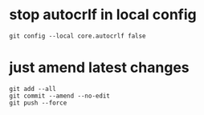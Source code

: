 # stop autocrlf in local config
```
git config --local core.autocrlf false
```

# just amend latest changes
```
git add --all
git commit --amend --no-edit
git push --force
```
